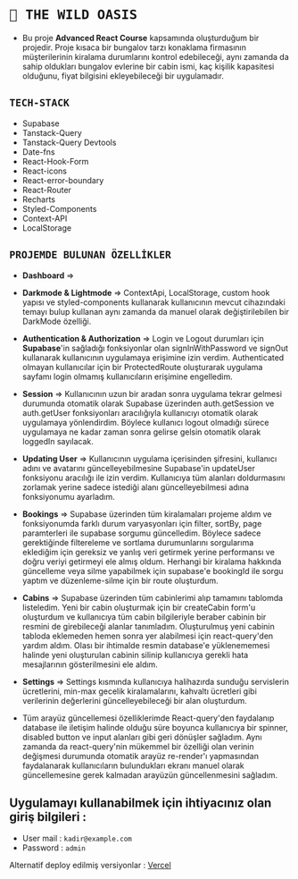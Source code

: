 # `🌲 THE WILD OASIS`
* Bu proje **Advanced React Course** kapsamında oluşturduğum bir projedir. Proje kısaca bir bungalov tarzı konaklama firmasının müşterilerinin kiralama durumlarını kontrol edebileceği, aynı zamanda da sahip oldukları bungalov evlerine bir cabin ismi, kaç kişilik kapasitesi olduğunu, fiyat bilgisini ekleyebileceği bir uygulamadır.

## `TECH-STACK`
* Supabase
* Tanstack-Query
* Tanstack-Query Devtools
* Date-fns
* React-Hook-Form
* React-icons
* React-error-boundary
* React-Router
* Recharts
* Styled-Components
* Context-API
* LocalStorage

## `PROJEMDE BULUNAN ÖZELLİKLER`

* **Dashboard** => 

* **Darkmode & Lightmode** => ContextApi, LocalStorage, custom hook yapısı ve styled-components kullanarak kullanıcının mevcut cihazındaki temayı bulup kullanan aynı zamanda da manuel olarak değiştirilebilen bir DarkMode özelliği.
  
* **Authentication & Authorization** => Login ve Logout durumları için **Supabase**'in sağladığı fonksiyonlar olan signInWithPassword ve signOut kullanarak kullanıcının uygulamaya erişimine izin verdim. Authenticated olmayan kullanıcılar için bir ProtectedRoute oluşturarak uygulama sayfamı login olmamış kullanıcıların erişimine engelledim.
  
* **Session** => Kullanıcının uzun bir aradan sonra uygulama tekrar gelmesi durumunda otomatik olarak Supabase üzerinden auth.getSession ve auth.getUser fonksiyonları aracılığıyla kullanıcıyı otomatik olarak uygulamaya yönlendirdim. Böylece kullanıcı logout olmadığı sürece uygulamaya ne kadar zaman sonra gelirse gelsin otomatik olarak loggedIn sayılacak.
  
* **Updating User** => Kullanıcının uygulama içerisinden şifresini, kullanıcı adını ve avatarını güncelleyebilmesine Supabase'in updateUser fonksiyonu aracılığı ile izin verdim. Kullanıcıya tüm alanları doldurmasını zorlamak yerine sadece istediği alanı güncelleyebilmesi adına fonksiyonumu ayarladım.

* **Bookings** => Supabase üzerinden tüm kiralamaları projeme aldım ve fonksiyonumda farklı durum varyasyonları için filter, sortBy, page paramterleri ile supabase sorgumu güncelledim. Böylece sadece gerektiğinde filtereleme ve sortlama durumunlarını sorgularıma eklediğim için gereksiz ve yanlış veri getirmek yerine performansı ve doğru veriyi getirmeyi ele almış oldum. Herhangi bir kiralama hakkında güncelleme veya silme yapabilmek için supabase'e bookingId ile sorgu yaptım ve düzenleme-silme için bir route oluşturdum.

* **Cabins** => Supabase üzerinden tüm cabinlerimi alıp tamamını tablomda listeledim. Yeni bir cabin oluşturmak için bir createCabin form'u oluşturdum ve kullanıcıya tüm cabin bilgileriyle beraber cabinin bir resmini de girebileceği alanlar tanımladım. Oluşturulmuş yeni cabinin tabloda eklemeden hemen sonra yer alabilmesi için react-query'den yardım aldım. Olası bir ihtimalde resmin database'e yüklenememesi halinde yeni oluşturulan cabinin silinip kullanıcıya gerekli hata mesajlarının gösterilmesini ele aldım.

* **Settings** => Settings kısmında kullanıcıya halihazırda sunduğu servislerin ücretlerini, min-max gecelik kiralamalarını, kahvaltı ücretleri gibi verilerinin değerlerini güncelleyebileceği bir alan oluşturdum.

* Tüm arayüz güncellemesi özelliklerimde React-query'den faydalanıp database ile iletişim halinde olduğu süre boyunca kullanıcıya bir spinner, disabled button ve input alanları gibi geri dönüşler sağladım. Aynı zamanda da react-query'nin mükemmel bir özelliği olan verinin değişmesi durumunda otomatik arayüz re-render'ı yapmasından faydalanarak kullanıcıların bulundukları ekranı manuel olarak güncellemesine gerek kalmadan arayüzün güncellenmesini sağladım.

## Uygulamayı kullanabilmek için ihtiyacınız olan giriş bilgileri :

* User mail : `kadir@example.com`
* Password : `admin`

Alternatif deploy edilmiş versiyonlar : <a href="https://the-wild-oasis-k.vercel.app/login"> Vercel </a>
